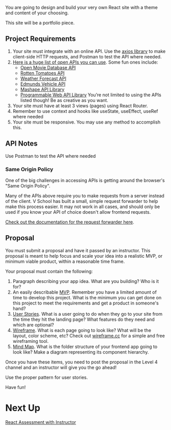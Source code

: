 You are going to design and build your very own React site with a theme and content of your choosing.

This site will be a portfolio piece.

## Project Requirements

1. Your site must integrate with an online API. Use the [axios library](https://github.com/axios/axios) to make client-side HTTP requests, and Postman to test the API where needed.
2. [Here is a huge list of open APIs you can use](https://github.com/toddmotto/public-apis). Some fun ones include:
    - [Open Movie Database API](http://www.omdbapi.com/)
    - [Rotten Tomatoes API](http://developer.rottentomatoes.com/docs)
    - [Weather Forecast API](https://developer.forecast.io/)
    - [Edmunds Vehicle API](http://developer.edmunds.com/api-documentation/vehicle/)
    - [Mashape API Library](https://market.mashape.com/explore)
    - [Programmable Web API Library](http://www.programmableweb.com/apis/directory)
    You’re not limited to using the APIs listed though! Be as creative as you want.
3. Your site must have at least 3 views (pages) using React Router.
4. Remember to use context and hooks like useState, useEffect, useRef where needed
5. Your site must be responsive. You may use any method to accomplish this.

## API Notes

Use Postman to test the API where needed

### Same Origin Policy

One of the big challenges in accessing APIs is getting around the browser's "Same Origin Policy". 

Many of the APIs above require you to make requests from a server instead of the client. V School has built a small, simple request forwarder to help make this process easier. It may not work in all cases, and should only be used if you know your API of choice doesn't allow frontend requests.

[Check out the documentation for the request forwarder here](https://coursework.vschool.io/v-school-request-forwarding-cors-documentation/).

## Proposal

You must submit a proposal and have it passed by an instructor. This proposal is meant to help focus and scale your idea into a realistic MVP, or minimum viable product, within a reasonable time frame.

Your proposal must contain the following:

1. Paragraph describing your app idea. What are you building? Who is it for?
2. An easily describable [MVP](https://en.wikipedia.org/wiki/Minimum_viable_product). Remember you have a limited amount of time to develop this project. What is the minimum you can get done on this project to meet the requirements and get a product in someone's hand?
3. [User Stories](https://www.mountaingoatsoftware.com/agile/user-stories). What is a user going to do when they go to your site from the time they hit the landing page? What features do they need and which are optional?
4. [Wireframe](https://uxmastery.com/wireframing-for-beginners/). What is each page going to look like? What will be the layout, color scheme, etc? Check out [wireframe.cc](https://wireframe.cc/) for a simple and free wireframing tool.
5. [Mind Map](https://www.mindmup.com/). What is the folder structure of your frontend app going to look like? Make a diagram representing its component hierarchy.

Once you have these items, you need to post the proposal in the Level 4 channel and an instructor will give you the go ahead!

Use the proper pattern for user stories. 

Have fun!

# Next Up

[React Assessment with Instructor](https://www.notion.so/React-Assessment-with-Instructor-808f81bbab3f47ea88440248c77d52c7)